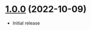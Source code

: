 <a name="1.0.0"></a>
# [1.0.0](https://github.com/glowyphp/benchmark) (2022-10-09)
* Initial release
